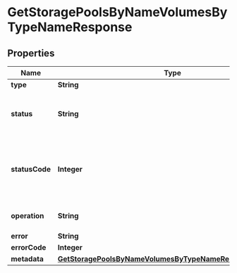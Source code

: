 

# GetStoragePoolsByNameVolumesByTypeNameResponse


## Properties

Name | Type | Description | Notes
------------ | ------------- | ------------- | -------------
**type** | **String** |  | 
**status** | **String** | String version of the operation&#39;s status | 
**statusCode** | **Integer** | Integer version of the operation&#39;s status (use this rather than status) |  [optional]
**operation** | **String** | URL to the background operation | 
**error** | **String** |  |  [optional]
**errorCode** | **Integer** |  |  [optional]
**metadata** | [**GetStoragePoolsByNameVolumesByTypeNameResponseMetadata**](GetStoragePoolsByNameVolumesByTypeNameResponseMetadata.md) |  | 



